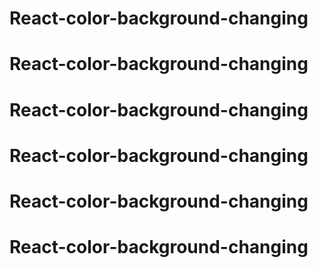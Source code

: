 # React-color-background-changing
# React-color-background-changing
# React-color-background-changing
# React-color-background-changing
# React-color-background-changing
# React-color-background-changing
